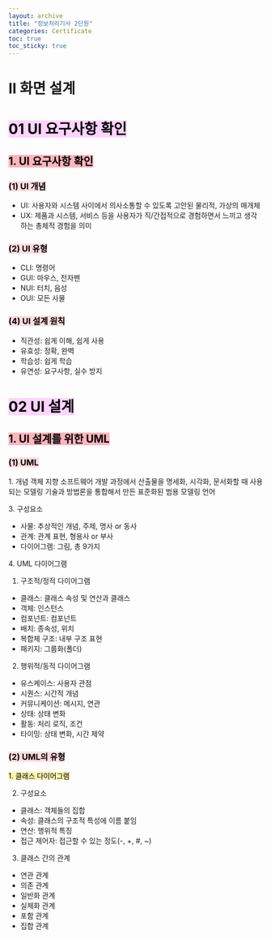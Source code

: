 ```yaml
---
layout: archive
title: "정보처리기사 2단원"
categories: Certificate
toc: true
toc_sticky: true
---
```


# II 화면 설계

# <mark style='background-color: #fed3fe'>01 UI 요구사항 확인</mark>

## <mark style='background-color: #fdb5bd'>1. UI 요구사항 확인</mark>

### <mark style='background-color: #ffdce0'>(1) UI 개념</mark>

- UI: 사용자와 시스템 사이에서 의사소통할 수 있도록 고안된 물리적, 가상의 매개체
- UX: 제품과 시스템, 서비스 등을 사용자가 직/간접적으로 경험하면서 느끼고 생각하는 총체적 경험을 의미

### <mark style='background-color: #ffdce0'>(2) UI 유형</mark>

- CLI: 명령어
- GUI: 마우스, 전자펜
- NUI: 터치, 음성
- OUI: 모든 사물

### <mark style='background-color: #ffdce0'>(4) UI 설계 원칙</mark>

- 직관성: 쉽게 이해, 쉽게 사용
- 유효성: 정확, 완벽
- 학습성: 쉽게 학습
- 유연성: 요구사항, 실수 방지

# <mark style='background-color: #fed3fe'>02 UI 설계</mark>

## <mark style='background-color: #fdb5bd'>1. UI 설계를 위한 UML</mark>

### <mark style='background-color: #ffdce0'>(1) UML</mark>

1\. 개념
객체 지향 소프트웨어 개발 과정에서 산출물을 명세화, 시각화, 문서화할 때 사용되는 모델링 기술과 방법론을 통합해서 만든 표준화된 범용 모델링 언어

3\. 구성요소

- 사물: 추상적인 개념, 주제, 명사 or 동사
- 관계: 관계 표현, 형용사 or 부사
- 다이어그램: 그림, 총 9가지

4\. UML 다이어그램

1. 구조적/정적 다이어그램

- 클래스: 클래스 속성 및 연산과 클래스
- 객체: 인스턴스
- 컴포넌트: 컴포넌트
- 배치: 종속성, 위치
- 복합체 구조: 내부 구조 표현
- 패키지: 그룹화(폴더)

2. 행위적/동적 다이어그램

- 유스케이스: 사용자 관점
- 시퀀스: 시간적 개념
- 커뮤니케이션: 메시지, 연관
- 상태: 상태 변화
- 활동: 처리 로직, 조건
- 타이밍: 상태 변화, 시간 제약

### <mark style='background-color: #ffdce0'>(2) UML의 유형</mark>

<mark style='background-color: #fff5b1'>1. 클래스 다이어그램</mark>

2. 구성요소

- 클래스: 객체들의 집합
- 속성: 클래스의 구조적 특성에 이름 붙임
- 연산: 행위적 특징
- 접근 제어자: 접근할 수 있는 정도(-, +, #, ~)

3. 클래스 간의 관계

- 연관 관계
- 의존 관계
- 일반화 관계
- 실체화 관계
- 포함 관계
- 집합 관계

